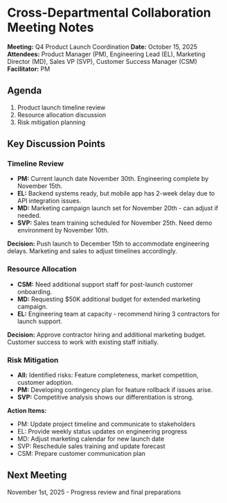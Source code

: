 # Cross-Departmental Collaboration Meeting Notes

**Meeting:** Q4 Product Launch Coordination
**Date:** October 15, 2025
**Attendees:** Product Manager (PM), Engineering Lead (EL), Marketing Director (MD), Sales VP (SVP), Customer Success Manager (CSM)
**Facilitator:** PM

## Agenda
1. Product launch timeline review
2. Resource allocation discussion
3. Risk mitigation planning

## Key Discussion Points

### Timeline Review
- **PM:** Current launch date November 30th. Engineering complete by November 15th.
- **EL:** Backend systems ready, but mobile app has 2-week delay due to API integration issues.
- **MD:** Marketing campaign launch set for November 20th - can adjust if needed.
- **SVP:** Sales team training scheduled for November 25th. Need demo environment by November 10th.

**Decision:** Push launch to December 15th to accommodate engineering delays. Marketing and sales to adjust timelines accordingly.

### Resource Allocation
- **CSM:** Need additional support staff for post-launch customer onboarding.
- **MD:** Requesting $50K additional budget for extended marketing campaign.
- **EL:** Engineering team at capacity - recommend hiring 3 contractors for launch support.

**Decision:** Approve contractor hiring and additional marketing budget. Customer success to work with existing staff initially.

### Risk Mitigation
- **All:** Identified risks: Feature completeness, market competition, customer adoption.
- **PM:** Developing contingency plan for feature rollback if issues arise.
- **SVP:** Competitive analysis shows our differentiation is strong.

**Action Items:**
- PM: Update project timeline and communicate to stakeholders
- EL: Provide weekly status updates on engineering progress
- MD: Adjust marketing calendar for new launch date
- SVP: Reschedule sales training and update forecast
- CSM: Prepare customer communication plan

## Next Meeting
November 1st, 2025 - Progress review and final preparations